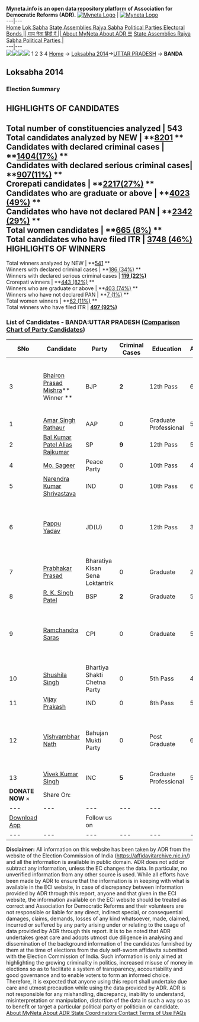 **Myneta.info is an open data repository platform of Association for Democratic Reforms (ADR).**
[![Myneta Logo](https://www.myneta.info/lib/img/myneta-logo.png)](https://www.myneta.info/) | [![Myneta Logo](https://www.myneta.info/lib/img/adr-logo.png)](https://adrindia.org)  
---|---  
[Home](https://www.myneta.info/) [Lok Sabha](https://www.myneta.info/#ls "Lok Sabha") [ State Assemblies ](https://www.myneta.info/#sa "State Assemblies") [Rajya Sabha](https://www.myneta.info/#rs "Rajya Sabha") [Political Parties ](https://www.myneta.info/party "Political Parties") [ Electoral Bonds ](https://www.myneta.info/electoral_bonds "Electoral Bonds") [ || माय नेता हिंदी में || ](https://translate.google.co.in/translate?prev=hp&hl=en&js=y&u=www.myneta.info&sl=en&tl=hi&history_state0=) [ About MyNeta ](https://adrindia.org/content/about-myneta) [ About ADR ](https://adrindia.org/about-adr/who-we-are) [☰](javascript:void\(0\))
[ State Assemblies ](https://www.myneta.info/#sa "State Assemblies") [ Rajya Sabha ](https://www.myneta.info/#rs "Rajya Sabha") [ Political Parties ](https://www.myneta.info/party "Political Parties")
|   
---|---  
![](https://www.myneta.info/lib/img/banner/banner-1.png)![](https://www.myneta.info/lib/img/banner/banner-2.png)![](https://www.myneta.info/lib/img/banner/banner-3.png)![](https://www.myneta.info/lib/img/banner/banner-4.png)
1  2  3  4 
[Home](https://www.myneta.info/) → [Loksabha 2014](https://www.myneta.info/ls2014/)→[UTTAR PRADESH](https://www.myneta.info/ls2014/index.php?action=show_constituencies&state_id=24) → **BANDA**
### 
## Loksabha 2014
###  Election Summary 
HIGHLIGHTS OF CANDIDATES  
---  
Total number of constituencies analyzed |  543   
Total candidates analyzed by NEW | **[8201](https://www.myneta.info/ls2014/index.php?action=summary&subAction=candidates_analyzed&sort=candidate#summary) **  
Candidates with declared criminal cases | **[1404(17%)](https://www.myneta.info/ls2014/index.php?action=summary&subAction=crime&sort=candidate#summary) **  
Candidates with declared serious criminal cases| **[907(11%)](https://www.myneta.info/ls2014/index.php?action=summary&subAction=serious_crime&sort=candidate#summary) **  
Crorepati candidates | **[2217(27%)](https://www.myneta.info/ls2014/index.php?action=summary&subAction=crorepati&sort=candidate#summary) **  
Candidates who are graduate or above | **[4023 (49%)](https://www.myneta.info/ls2014/index.php?action=summary&subAction=education&sort=candidate#summary) **  
Candidates who have not declared PAN | **[2342 (29%)](https://www.myneta.info/ls2014/index.php?action=summary&subAction=without_pan&sort=candidate#summary) **  
Total women candidates | **[665 (8%)](https://www.myneta.info/ls2014/index.php?action=summary&subAction=women_candidate&sort=candidate#summary) **  
Total candidates who have filed ITR | [**3748 (46%)**](https://www.myneta.info/ls2014/index.php?action=summary&subAction=filed_itr&sort=candidate#summary)  
HIGHLIGHTS OF WINNERS  
---  
Total winners analyzed by NEW | **[541](https://www.myneta.info/ls2014/index.php?action=summary&subAction=winner_analyzed&sort=candidate#summary) **  
Winners with declared criminal cases | **[186 (34%)](https://www.myneta.info/ls2014/index.php?action=summary&subAction=winner_crime&sort=candidate#summary) **  
Winners with declared serious criminal cases | **[119 (22%)](https://www.myneta.info/ls2014/index.php?action=summary&subAction=winner_serious_crime&sort=candidate#summary)**  
Crorepati winners | **[443 (82%)](https://www.myneta.info/ls2014/index.php?action=summary&subAction=winner_crorepati&sort=candidate#summary) **  
Winners who are graduate or above | **[403 (74%)](https://www.myneta.info/ls2014/index.php?action=summary&subAction=winner_education&sort=candidate#summary) **  
Winners who have not declared PAN | **[7 (1%)](https://www.myneta.info/ls2014/index.php?action=summary&subAction=winner_without_pan&sort=candidate#summary) **  
Total women winners | **[62 (11%)](https://www.myneta.info/ls2014/index.php?action=summary&subAction=winner_women&sort=candidate#summary) **  
Total winners who have filed ITR | [**497 (92%)**](https://www.myneta.info/ls2014/index.php?action=summary&subAction=winner_filed_itr&sort=candidate#summary)  
### List of Candidates - BANDA:UTTAR PRADESH ([Comparison Chart of Party Candidates](https://www.myneta.info/ls2014/comparisonchart.php?constituency_id=243))
SNo | Candidate| Party| Criminal Cases| Education| Age| Total Assets| Liabilities  
---|---|---|---|---|---|---|---  
3  | [Bhairon Prasad Mishra](https://www.myneta.info/ls2014/candidate.php?candidate_id=5484)** Winner ** | BJP | **2** | 12th Pass| 60 | ![](https://myneta.info/image_v2.php?myneta_folder=ls2014&candidate_id=5484&col=ta) | ![](https://myneta.info/image_v2.php?myneta_folder=ls2014&candidate_id=5484&col=lia)  
1  | [Amar Singh Rathaur](https://www.myneta.info/ls2014/candidate.php?candidate_id=6626) | AAP | 0 | Graduate Professional| 56 | Rs 71,80,000 ~ 71 Lacs+ | Rs 6,20,000 ~ 6 Lacs+  
2  | [Bal Kumar Patel Alias Rajkumar](https://www.myneta.info/ls2014/candidate.php?candidate_id=5486) | SP | **9** | 12th Pass| 54 | Rs 4,10,04,212 ~ 4 Crore+ | Rs 1,34,32,893 ~ 1 Crore+  
4  | [Mo. Sageer](https://www.myneta.info/ls2014/candidate.php?candidate_id=6622) | Peace Party | 0 | 10th Pass| 46 | Rs 35,94,500 ~ 35 Lacs+ | Rs 0 ~   
5  | [Narendra Kumar Shrivastava](https://www.myneta.info/ls2014/candidate.php?candidate_id=6628) | IND | 0 | 10th Pass| 64 | Rs 38,03,936 ~ 38 Lacs+ | Rs 0 ~   
6  | [Pappu Yadav](https://www.myneta.info/ls2014/candidate.php?candidate_id=6633) | JD(U) | 0 | 12th Pass| 31 | ![](https://myneta.info/image_v2.php?myneta_folder=ls2014&candidate_id=6633&col=ta) | ![](https://myneta.info/image_v2.php?myneta_folder=ls2014&candidate_id=6633&col=lia)  
7  | [Prabhakar Prasad](https://www.myneta.info/ls2014/candidate.php?candidate_id=6630) | Bharatiya Kisan Sena Loktantrik | 0 | Graduate| 29 | Rs 3,51,027 ~ 3 Lacs+ | Rs 0 ~   
8  | [R. K. Singh Patel](https://www.myneta.info/ls2014/candidate.php?candidate_id=5480) | BSP | **2** | Graduate| 54 | Rs 3,77,92,491 ~ 3 Crore+ | Rs 17,33,008 ~ 17 Lacs+  
9  | [Ramchandra Saras](https://www.myneta.info/ls2014/candidate.php?candidate_id=5479) | CPI | 0 | Graduate| 52 | ![](https://myneta.info/image_v2.php?myneta_folder=ls2014&candidate_id=5479&col=ta) | ![](https://myneta.info/image_v2.php?myneta_folder=ls2014&candidate_id=5479&col=lia)  
10  | [Shushila Singh](https://www.myneta.info/ls2014/candidate.php?candidate_id=5483) | Bhartiya Shakti Chetna Party | 0 | 5th Pass| 44 | Rs 19,21,772 ~ 19 Lacs+ | Rs 0 ~   
11  | [Vijay Prakash](https://www.myneta.info/ls2014/candidate.php?candidate_id=6624) | IND | 0 | 8th Pass| 57 | Rs 1,70,000 ~ 1 Lacs+ | Rs 0 ~   
12  | [Vishvambhar Nath](https://www.myneta.info/ls2014/candidate.php?candidate_id=6631) | Bahujan Mukti Party | 0 | Post Graduate| 60 | ![](https://myneta.info/image_v2.php?myneta_folder=ls2014&candidate_id=6631&col=ta) | ![](https://myneta.info/image_v2.php?myneta_folder=ls2014&candidate_id=6631&col=lia)  
13  | [Vivek Kumar Singh](https://www.myneta.info/ls2014/candidate.php?candidate_id=5478) | INC | **5** | Graduate Professional| 58 | Rs 8,36,49,102 ~ 8 Crore+ | Rs 0 ~   
|  **DONATE NOW** × |  Share On:  | [](https://api.whatsapp.com/send?text=https%3A%2F%2Fmyneta.info%2Fpunjab2022%2Findex.php%3Faction%3Dshow_constituencies%26state_id%3D19) | [](https://www.facebook.com/sharer/sharer.php?u=https%3A%2F%2Fmyneta.info%2Fpunjab2022%2Findex.php%3Faction%3Dshow_constituencies%26state_id%3D19) | [](https://twitter.com/share?url=https%3A%2F%2Fmyneta.info%2Fpunjab2022%2Findex.php%3Faction%3Dshow_constituencies%26state_id%3D19)  
---|---|---|---|---  
| [ Download App ](https://play.google.com/store/apps/details?id=com.webrosoft.myneta1&pcampaignid=pcampaignidMKT-Other-global-all-co-prtnr-py-PartBadge-Mar2515-1) | [](https://play.google.com/store/apps/details?id=com.webrosoft.myneta1&pcampaignid=pcampaignidMKT-Other-global-all-co-prtnr-py-PartBadge-Mar2515-1) |  Follow us on  | [](https://www.facebook.com/adrindia.org/) | [](https://twitter.com/adrspeaks) | [](https://groups.google.com/g/national-election-watch?hl=en&pli=1) | [](https://www.instagram.com/adrspeaks/) | [](https://www.youtube.com/user/adrspeaks) | [](https://sharechat.com/profile/adrspeaks)  
---|---|---|---|---|---|---|---|---  
**Disclaimer:** All information on this website has been taken by ADR from the website of the Election Commission of India (https://affidavitarchive.nic.in/) and all the information is available in public domain. ADR does not add or subtract any information, unless the EC changes the data. In particular, no unverified information from any other source is used. While all efforts have been made by ADR to ensure that the information is in keeping with what is available in the ECI website, in case of discrepancy between information provided by ADR through this report, anyone and that given in the ECI website, the information available on the ECI website should be treated as correct and Association for Democratic Reforms and their volunteers are not responsible or liable for any direct, indirect special, or consequential damages, claims, demands, losses of any kind whatsoever, made, claimed, incurred or suffered by any party arising under or relating to the usage of data provided by ADR through this report. It is to be noted that ADR undertakes great care and adopts utmost due diligence in analysing and dissemination of the background information of the candidates furnished by them at the time of elections from the duly self-sworn affidavits submitted with the Election Commission of India. Such information is only aimed at highlighting the growing criminality in politics, increased misuse of money in elections so as to facilitate a system of transparency, accountability and good governance and to enable voters to form an informed choice. Therefore, it is expected that anyone using this report shall undertake due care and utmost precaution while using the data provided by ADR. ADR is not responsible for any mishandling, discrepancy, inability to understand, misinterpretation or manipulation, distortion of the data in such a way so as to benefit or target a particular political party or politician or candidate. 
[ About MyNeta ](https://adrindia.org/content/about-myneta) [ About ADR ](https://adrindia.org/about-adr/who-we-are) [ State Coordinators ](https://adrindia.org/about-adr/state-coordinators) [ Contact ](https://adrindia.org/contact-us) [ Terms of Use ](https://adrindia.org/content/adr-terms-use) [ FAQs ](https://adrindia.org/content/faqs)
